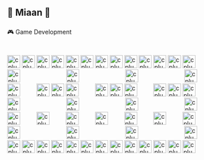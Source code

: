 <h2 align="left">👾 Miaan 👾</h2>

###

<p align="left"> 🎮 Game Development </p>

###
</br>

<div align="left">
  <img src="https://cdn.jsdelivr.net/gh/devicons/devicon/icons/cplusplus/cplusplus-original.svg" height="30" width="30" alt="cplusplus logo"  />

  <img src="https://cdn.jsdelivr.net/gh/devicons/devicon/icons/cplusplus/cplusplus-original.svg" height="30" width="30" alt="cplusplus logo"  />
  
  <img src="https://cdn.jsdelivr.net/gh/devicons/devicon/icons/cplusplus/cplusplus-original.svg" height="30" width="30" alt="cplusplus logo"  />
  
  <img src="https://cdn.jsdelivr.net/gh/devicons/devicon/icons/cplusplus/cplusplus-original.svg" height="30" width="30" alt="cplusplus logo"  />
  
  <img src="https://cdn.jsdelivr.net/gh/devicons/devicon/icons/cplusplus/cplusplus-original.svg" height="30" width="30" alt="cplusplus logo"  />
  
  <img src="https://cdn.jsdelivr.net/gh/devicons/devicon/icons/cplusplus/cplusplus-original.svg" height="30" width="30" alt="cplusplus logo"  />
  
  <img src="https://cdn.jsdelivr.net/gh/devicons/devicon/icons/cplusplus/cplusplus-original.svg" height="30" width="30" alt="cplusplus logo"  />
  
  <img src="https://cdn.jsdelivr.net/gh/devicons/devicon/icons/cplusplus/cplusplus-original.svg" height="30" width="30" alt="cplusplus logo"  />
  
  <img src="https://cdn.jsdelivr.net/gh/devicons/devicon/icons/cplusplus/cplusplus-original.svg" height="30" width="30" alt="cplusplus logo"  />
  
  <img src="https://cdn.jsdelivr.net/gh/devicons/devicon/icons/cplusplus/cplusplus-original.svg" height="30" width="30" alt="cplusplus logo"  />
  
  <img src="https://cdn.jsdelivr.net/gh/devicons/devicon/icons/cplusplus/cplusplus-original.svg" height="30" width="30" alt="cplusplus logo"  />
  
  <img src="https://cdn.jsdelivr.net/gh/devicons/devicon/icons/cplusplus/cplusplus-original.svg" height="30" width="30" alt="cplusplus logo"  />
  
  <img src="https://cdn.jsdelivr.net/gh/devicons/devicon/icons/cplusplus/cplusplus-original.svg" height="30" width="30" alt="cplusplus logo"  />
  
</div>
<div align="left">
  <img src="https://cdn.jsdelivr.net/gh/devicons/devicon/icons/cplusplus/cplusplus-original.svg" height="30" width="30" alt="cplusplus logo"  />
  
  <img width="99" />
  
  <img src="https://cdn.jsdelivr.net/gh/devicons/devicon/icons/cplusplus/cplusplus-original.svg" height="30" width="30" alt="cplusplus logo"  />
  
  <img width="99" />
  
  <img src="https://cdn.jsdelivr.net/gh/devicons/devicon/icons/cplusplus/cplusplus-original.svg" height="30" width="30" alt="cplusplus logo"  />
  
  <img width="99" />
  
  <img src="https://cdn.jsdelivr.net/gh/devicons/devicon/icons/cplusplus/cplusplus-original.svg" height="30" width="30" alt="cplusplus logo"  />
  
</div>
<div align="left">
  <img src="https://cdn.jsdelivr.net/gh/devicons/devicon/icons/cplusplus/cplusplus-original.svg" height="30" width="30" alt="cplusplus logo"  />
  
  <img width="30" />
  
  <img src="https://cdn.jsdelivr.net/gh/devicons/devicon/icons/cplusplus/cplusplus-original.svg" height="30" width="30" alt="cplusplus logo"  />
  
  <img src="https://cdn.jsdelivr.net/gh/devicons/devicon/icons/cplusplus/cplusplus-original.svg" height="30" width="30" alt="cplusplus logo"  />
  
  <img src="https://cdn.jsdelivr.net/gh/devicons/devicon/icons/cplusplus/cplusplus-original.svg" height="30" width="30" alt="cplusplus logo"  />
  
  <img width="30" />
  
  <img src="https://cdn.jsdelivr.net/gh/devicons/devicon/icons/cplusplus/cplusplus-original.svg" height="30" width="30" alt="cplusplus logo"  />
  
  <img src="https://cdn.jsdelivr.net/gh/devicons/devicon/icons/cplusplus/cplusplus-original.svg" height="30" width="30" alt="cplusplus logo"  />
  
  <img src="https://cdn.jsdelivr.net/gh/devicons/devicon/icons/cplusplus/cplusplus-original.svg" height="30" width="30" alt="cplusplus logo"  />
  
  <img width="30" />
  
  <img src="https://cdn.jsdelivr.net/gh/devicons/devicon/icons/cplusplus/cplusplus-original.svg" height="30" width="30" alt="cplusplus logo"  />
  
  <img src="https://cdn.jsdelivr.net/gh/devicons/devicon/icons/cplusplus/cplusplus-original.svg" height="30" width="30" alt="cplusplus logo"  />
  
  <img src="https://cdn.jsdelivr.net/gh/devicons/devicon/icons/cplusplus/cplusplus-original.svg" height="30" width="30" alt="cplusplus logo"  />
  
</div>
<div align="left">
  <img src="https://cdn.jsdelivr.net/gh/devicons/devicon/icons/cplusplus/cplusplus-original.svg" height="30" width="30" alt="cplusplus logo"  />
  
  <img width="99" />
  
  <img src="https://cdn.jsdelivr.net/gh/devicons/devicon/icons/cplusplus/cplusplus-original.svg" height="30" width="30" alt="cplusplus logo"  />
  
  <img width="99" />
  
  <img src="https://cdn.jsdelivr.net/gh/devicons/devicon/icons/cplusplus/cplusplus-original.svg" height="30" width="30" alt="cplusplus logo"  />
  
  <img width="99" />
  
  <img src="https://cdn.jsdelivr.net/gh/devicons/devicon/icons/cplusplus/cplusplus-original.svg" height="30" width="30" alt="cplusplus logo"  />
  
</div>
<div align="left">
  <img src="https://cdn.jsdelivr.net/gh/devicons/devicon/icons/cplusplus/cplusplus-original.svg" height="30" width="30" alt="cplusplus logo"  />
  
  <img width="30" />

  <img src="https://cdn.jsdelivr.net/gh/devicons/devicon/icons/cplusplus/cplusplus-original.svg" height="30" width="30" alt="cplusplus logo"  />

  <img width="30" />
  
  <img src="https://cdn.jsdelivr.net/gh/devicons/devicon/icons/cplusplus/cplusplus-original.svg" height="30" width="30" alt="cplusplus logo"  />
  
  <img width="30" />

  <img src="https://cdn.jsdelivr.net/gh/devicons/devicon/icons/cplusplus/cplusplus-original.svg" height="30" width="30" alt="cplusplus logo"  />

  <img width="30" />
  
  <img src="https://cdn.jsdelivr.net/gh/devicons/devicon/icons/cplusplus/cplusplus-original.svg" height="30" width="30" alt="cplusplus logo"  />
  
  <img width="30" />

  <img src="https://cdn.jsdelivr.net/gh/devicons/devicon/icons/cplusplus/cplusplus-original.svg" height="30" width="30" alt="cplusplus logo"  />

  <img width="30" />
  
  <img src="https://cdn.jsdelivr.net/gh/devicons/devicon/icons/cplusplus/cplusplus-original.svg" height="30" width="30" alt="cplusplus logo"  />
  
</div>
<div align="left">
  <img src="https://cdn.jsdelivr.net/gh/devicons/devicon/icons/cplusplus/cplusplus-original.svg" height="30" width="30" alt="cplusplus logo"  />
  
  <img width="99" />
  
  <img src="https://cdn.jsdelivr.net/gh/devicons/devicon/icons/cplusplus/cplusplus-original.svg" height="30" width="30" alt="cplusplus logo"  />
  
  <img width="99" />
  
  <img src="https://cdn.jsdelivr.net/gh/devicons/devicon/icons/cplusplus/cplusplus-original.svg" height="30" width="30" alt="cplusplus logo"  />
  
  <img width="99" />
  
  <img src="https://cdn.jsdelivr.net/gh/devicons/devicon/icons/cplusplus/cplusplus-original.svg" height="30" width="30" alt="cplusplus logo"  />
  
</div>
<div align="left">
  <img src="https://cdn.jsdelivr.net/gh/devicons/devicon/icons/cplusplus/cplusplus-original.svg" height="30" width="30" alt="cplusplus logo"  />
  
  <img src="https://cdn.jsdelivr.net/gh/devicons/devicon/icons/cplusplus/cplusplus-original.svg" height="30" width="30" alt="cplusplus logo"  />
  
  <img src="https://cdn.jsdelivr.net/gh/devicons/devicon/icons/cplusplus/cplusplus-original.svg" height="30" width="30" alt="cplusplus logo"  />
  
  <img src="https://cdn.jsdelivr.net/gh/devicons/devicon/icons/cplusplus/cplusplus-original.svg" height="30" width="30" alt="cplusplus logo"  />
  
  <img src="https://cdn.jsdelivr.net/gh/devicons/devicon/icons/cplusplus/cplusplus-original.svg" height="30" width="30" alt="cplusplus logo"  />
  
  <img src="https://cdn.jsdelivr.net/gh/devicons/devicon/icons/cplusplus/cplusplus-original.svg" height="30" width="30" alt="cplusplus logo"  />
  
  <img src="https://cdn.jsdelivr.net/gh/devicons/devicon/icons/cplusplus/cplusplus-original.svg" height="30" width="30" alt="cplusplus logo"  />
  
  <img src="https://cdn.jsdelivr.net/gh/devicons/devicon/icons/cplusplus/cplusplus-original.svg" height="30" width="30" alt="cplusplus logo"  />
  
  <img src="https://cdn.jsdelivr.net/gh/devicons/devicon/icons/cplusplus/cplusplus-original.svg" height="30" width="30" alt="cplusplus logo"  />
  
  <img src="https://cdn.jsdelivr.net/gh/devicons/devicon/icons/cplusplus/cplusplus-original.svg" height="30" width="30" alt="cplusplus logo"  />
  
  <img src="https://cdn.jsdelivr.net/gh/devicons/devicon/icons/cplusplus/cplusplus-original.svg" height="30" width="30" alt="cplusplus logo"  />
  
  <img src="https://cdn.jsdelivr.net/gh/devicons/devicon/icons/cplusplus/cplusplus-original.svg" height="30" width="30" alt="cplusplus logo"  />
  
  <img src="https://cdn.jsdelivr.net/gh/devicons/devicon/icons/cplusplus/cplusplus-original.svg" height="30" width="30" alt="cplusplus logo"  />
  
</div>
